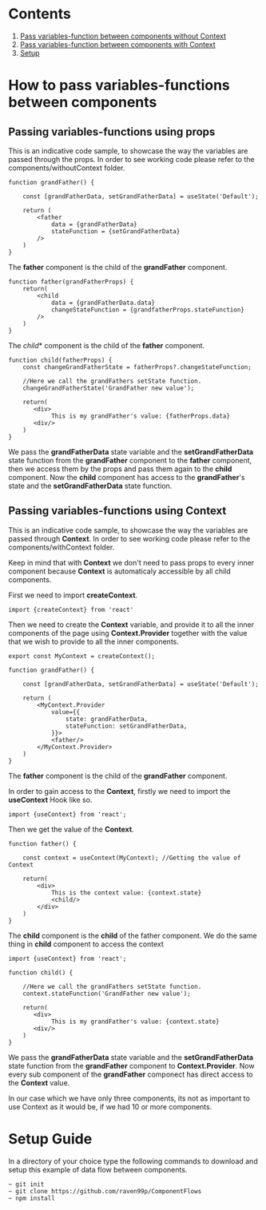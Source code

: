 # Contents #
1. [ Pass variables-function between components without Context ](#noContext)
2. [ Pass variables-function between components with Context ](#context)
3. [ Setup ](#setup)

# How to pass variables-functions between components #



## Passing variables-functions using props<a name="noContext"></a>

This is an indicative code sample, to showcase the way the variables are passed through the props. In order to see working code please refer to the components/withoutContext folder.

```
function grandFather() {
    
    const [grandFatherData, setGrandFatherData] = useState('Default');

    return (
        <father 
            data = {grandFatherData} 
            stateFunction = {setGrandFatherData} 
        />
    )
}
```

The **father** component is the child of the **grandFather** component.

```
function father(grandFatherProps) {
    return(
        <child 
            data = {grandFatherData.data} 
            changeStateFunction = {grandfatherProps.stateFunction}        
        />
    )
}
```

The *child** component is the child of the **father** component.

```
function child(fatherProps) {
    const changeGrandFatherState = fatherProps?.changeStateFunction;

    //Here we call the grandFathers setState function.
    changeGrandFatherState('GrandFather new value');

    return(
       <div>
            This is my grandFather's value: {fatherProps.data}
       <div/>
    )
}
```
We pass the **grandFatherData** state variable and the **setGrandFatherData** state function from the **grandFather** component to the **father** component, then we access them by the props and pass them again to the **child** component. Now the **child** component has access to the **grandFather**'s state and the **setGrandFatherData** state function.




## Passing variables-functions using Context<a name="context"></a>

This is an indicative code sample, to showcase the way the variables are passed through **Context**. In order to see working code please refer to the components/withContext folder.




Keep in mind that with **Context** we don't need to pass props to every inner component because **Context** is automaticaly accessible by all child components. 

First we need to import **createContext**.
```
import {createContext} from 'react'
```



Then we need to create the **Context** variable, and provide it to all the inner components of the page using **Context.Provider** together with the value that we wish to provide to all the inner components. 
```
export const MyContext = createContext();

function grandFather() {
    
    const [grandFatherData, setGrandFatherData] = useState('Default');

    return (
        <MyContext.Provider  
            value={{
                state: grandFatherData,
                stateFunction: setGrandFatherData,
            }}>
            <father/>
        </MyContext.Provider>    
    )
}
```



The **father** component is the child of the **grandFather** component. 

In order to gain access to the **Context**, firstly we need to import  the **useContext** Hook like so.

```
import {useContext} from 'react';
```
Then we get the value of the **Context**.
```
function father() {

    const context = useContext(MyContext); //Getting the value of Context

    return(
        <div>
            This is the context value: {context.state}
            <child/>
        </div>
    )
}
```



The **child** component is the **child** of the father component. We do the same thing in **child** component to access the context

```
import {useContext} from 'react';

function child() {

    //Here we call the grandFathers setState function.
    context.stateFunction('GrandFather new value');

    return(
       <div>
            This is my grandFather's value: {context.state}
       <div/>
    )
}
```




We pass the **grandFatherData** state variable and the **setGrandFatherData** state function from the **grandFather** component to **Context.Provider**. Now every sub component of the **grandFather** componect has direct access to the **Context** value.

In our case which we have only three components, its not as important to use Context as it would be, if we had 10 or more components. 



# Setup Guide<a name="setup"></a>

In a directory of your choice type the following commands to download and setup this example of data flow between components.

```
~ git init
~ git clone https://github.com/raven99p/ComponentFlows
~ npm install 
```



